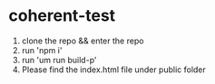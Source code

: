 # coherent-test

1. clone the repo && enter the repo
2. run 'npm i'
3. run 'um run build-p'
4. Please find the index.html file under public folder
